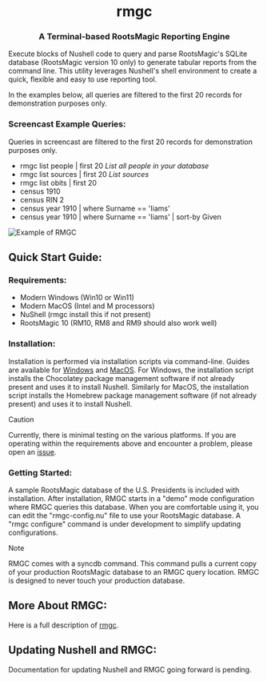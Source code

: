 <h1 align="center">rmgc</h1>
<h3 align="center">A Terminal-based RootsMagic Reporting Engine</h3>

Execute blocks of Nushell code to query and parse RootsMagic's SQLite database (RootsMagic version 10 only) to generate tabular reports from the command line. This utility leverages Nushell's shell environment to create a quick, flexible and easy to use reporting tool.

In the examples below, all queries are filtered to the first 20 records for demonstration purposes only.

<h3 align="left">Screencast Example Queries:</h3>

Queries in screencast are filtered to the first 20 records for demonstration purposes only.

- rmgc list people | first 20 _List all people in your database_
- rmgc list sources | first 20 _List sources_
- rmgc list obits | first 20
- census 1910
- census RIN 2
- census year 1910 | where Surname == 'Iiams'
- census year 1910 | where Surname == 'Iiams' | sort-by Given

![Example of RMGC](https://github.com/miams/rmgc/blob/main/screencast/example1.gif)

<h2 align="left">Quick Start Guide:</h2>

<h3 align="left">Requirements:</h3>

- Modern Windows (Win10 or Win11)
- Modern MacOS (Intel and M processors)
- NuShell (rmgc install this if not present)
- RootsMagic 10 (RM10, RM8 and RM9 should also work well)

<h3 align="left">Installation:</h3>

Installation is performed via installation scripts via command-line. Guides are available for [Windows](https://github.com/miams/rmgc/blob/main/docs/install_nushell_win11.md) and [MacOS](https://github.com/miams/rmgc/blob/main/docs/install_nushell_macos.md). For Windows, the installation script installs the Chocolatey package management software if not already present and uses it to install Nushell. Similarly for MacOS, the installation script installs the Homebrew package management software (if not already present) and uses it to install Nushell.

> [!CAUTION]
> Currently, there is minimal testing on the various platforms. If you are operating within the requirements above and encounter a problem, please open an [issue](https://github.com/miams/rmgc/issues).

<h3 align="left">Getting Started:</h3>

A sample RootsMagic database of the U.S. Presidents is included with installation. After installation, RMGC starts in a "demo" mode configuration where RMGC queries this database. When you are comfortable using it, you can edit the "rmgc-config.nu" file to use your RootsMagic database. A "rmgc configure" command is under development to simplify updating configurations.

> [!NOTE]
> RMGC comes with a syncdb command. This command pulls a current copy of your production RootsMagic database to an RMGC query location. RMGC is designed to never touch your production database.

<h2 align="left">More About RMGC:</h2>

Here is a full description of [rmgc](https://github.com/miams/rmgc/blob/main/docs/what_is_rmgc.md).

<h2 align="left">Updating Nushell and RMGC:</h2>

Documentation for updating Nushell and RMGC going forward is pending.
